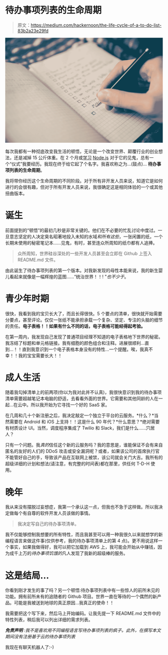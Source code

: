 # 待办事项列表的生命周期

> 原文：<https://medium.com/hackernoon/the-life-cycle-of-a-to-do-list-83b2a23e29fd>

![](img/bce5d9fcf3f110962f1a74e841cc8ed1.png)

每次我都有一种彻底改变我生活的顿悟，无论是一个改变世界、颠覆行业的创业想法，还是减掉 15 公斤体重。在 2 个月或[学习](https://hackernoon.com/tagged/learning) [Node.js](https://hackernoon.com/tagged/node-js) 对于它的见鬼，总有一个“仪式”我要经历。我现在终于给它起了个名字。我喜欢称之为…(鼓点)… **待办事项列表的生命周期**。

我将带你经历这个生命周期的不同阶段。对于所有非开发人员来说，知道它是如何进行的会很有趣，但对于所有开发人员来说，我很确定这是相同体验的一个或其他扭曲版本。

# **诞生**

前面提到的“顿悟”的最初几秒是非常关键的。他们在不必要的忙乱讨论中度过。一旦意志坚定的人决定臭名昭著地投入未知的水域*和所有这些*，一张闲置的纸，一个长期未使用的秘密笔记本……见鬼，有时，甚至连众所周知的纸巾都有人追捧。

> 众所周知，世界硅谷深处的一些开发人员甚至会立即在 Github 上签入 README.md 文件。

由此诞生了待办事项列表的第一个版本。对我新发现的母性本能来说，我的新生婴儿看起来就像是一幅辉煌的蓝图……“统治世界！！! "*也不少于*。

# 青少年时期

很快，我看到我的宝贝长大了，而且长得很快。5 个要点的清单，很快就开始需要分要点，甚至评论。仅仅一张纸不能承担承载一个复杂、坚定、专注的头脑的细节的责任。**电子表格！！如果有什么不同的话，电子表格可能经得起考验。**

在第一周内，我发现自己发现了普通项目经理不知道的电子表格地下世界的秘密。我冻结了标题和单元格链接。我有细胞的颜色组合和注释。进展很顺利…直到…！！直到我意识到一个电子表格本身没有的特性…一个提醒。唉，我真不幸！！我的宝宝需要长大！！

# 成人生活

随着我勾掉清单上的前两项(你以为我对此并不认真)，我很快意识到我的待办事项清单需要超越笔记本电脑的舒适，去看看外面的世界。它需要和其他同龄的人在一起…在云中。所以我开始为它寻找一个好的 SaaS 家。

在几周和几十个新注册之后，我决定敲定一个独立于平台的云服务。*什么？*当然需要在 Android 和 iOS 上支持！！这是什么 90 年代？*什么意思？*绝对需要有材质设计 UI。当然，调度程序集成了 Twilio 和 Slack，我们是什么……穴居人？

只有一个问题。我*真的*信任这个新的云服务吗？我的意思是，谁能保证不会有来自匿名的友好的人们的 DDoS 攻击或安全漏洞呢？或者，如果该公司的首席执行官不能管好自己的手，导致该产品在互联网上被禁，该公司就会关门大吉。我所有的超级详细的计划和想法(请注意，有完整的时间表)都在那里，供任何 T-D-H 使用。

# 晚年

我从来没有摆脱过妄想症，我第一个承认这一点，但我也不急于这样做。所以我决定做每个有自尊的软件开发人员该做的事情。

> 我决定写自己的待办事项清单。

我不仅能够控制我想要的所有特性，而且我甚至可以用一种我很久以来就想学的新编程语言来做这件事(仅供参考，我的待办事项清单上的第 4 点)。更不用说这样一个事实，如果我做得好，我可以把它加载到 AWS 上，我可能会开始从中赚钱，因为成千上万的*待办事项饥饿的*凡人发现了我新的超级棒的服务。

# 这是结局…

你看到刚才发生的事了吗？另一个顿悟:待办事项列表中有一些惊人的前所未见的功能。拥有前所未有的追随者的 Github 项目。世界一直在等待的一个偶然的新产品。可能是我被送到地球的真正原因…我真正的使命！！

我需要把这个写下来，然后马上开始编码。让我先提一下 README.md 文件中的特性列表，稍后我可以列出详细的需求列表。

***免责声明*** *:我不是喜欢用不同编程语言写待办事项列表的疯子。此外，在撰写本文期间没有注册基于云的待办事项列表*

我现在有聊天机器人了:-)